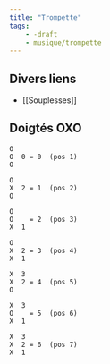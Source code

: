 ```yaml
---
title: "Trompette"
tags:
    - -draft
    - musique/trompette
---
```


## Divers liens

- [[Souplesses]]

## Doigtés OXO

```
O
O  0 = 0  (pos 1)
O

O
X  2 = 1  (pos 2)
O

O
O    = 2  (pos 3)
X  1

O
X  2 = 3  (pos 4)
X  1

X  3
X  2 = 4  (pos 5)
O

X  3
O    = 5  (pos 6)
X  1

X  3
X  2 = 6  (pos 7)
X  1
```
